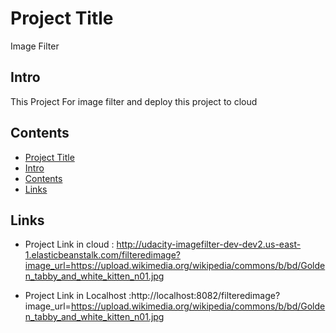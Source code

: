 # Project Title

Image Filter

## Intro

This Project For image filter and deploy this project to cloud

## Contents

*   [Project Title](#Project-Title)
*   [Intro](#Intro)
*   [Contents](#Contents)
*   [Links](#Links)

## Links

* Project Link in cloud : http://udacity-imagefilter-dev-dev2.us-east-1.elasticbeanstalk.com/filteredimage?image_url=https://upload.wikimedia.org/wikipedia/commons/b/bd/Golden_tabby_and_white_kitten_n01.jpg

* Project Link in Localhost :http://localhost:8082/filteredimage?image_url=https://upload.wikimedia.org/wikipedia/commons/b/bd/Golden_tabby_and_white_kitten_n01.jpg